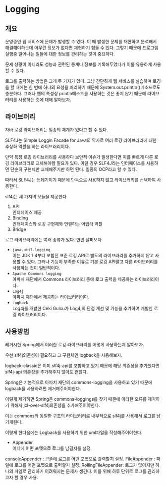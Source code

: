 # Logging

## 개요

운영중인 웹 서비스에 문제가 발생할 수 있다. 이 때 발생한 문제를 재현하고 분석해서 해결해야하는데 아무런 정보가 없다면 재현하기 힘들 수 있다. 그렇기 때문에 프로그램 실행중 일어나는 일들에 대한 정보를 관리하는 것이 중요하다.

문제 상황이 아니라도 성능과 관련된 통계나 정보를 기록해두었다가 이룰 유용하게 사용할 수 있다.

로그를 출력하는 방법은 크게 두 가지가 있다. 그냥 간단하게 웹 서비스를 실습하며 로깅을 할 때에는 한 번에 하나의 요청을 처리하기 때문에 System.out.println()메소드로도 충분하다. 그러나 웹의 특성상 println메소드를 사용하는 것은 좋지 않기 때문에 라이브러리를 사용하는 것에 대해 알아보자. 

## 라이브러리

자바 로깅 라이브러리는 일종의 체계가 있다고 할 수 있다.

SLF4J는 Simple Loggin Facade for Java의 약자로 여러 로깅 라이브러리에 대한 추상화 역할을 하는 라이브러리이다.

만약 특정 로깅 라이브러리를 사용하다 보안적 이슈가 발생한다면 이를 빠르게 다른 로깅 라이브러리로 교체해야할 필요가 있다. 이럴 경우 SLF4J라는 인터페이스를 사용하면 단순히 구현체만 교체해주기만 하면 된다. 일종의 OCP라고 할 수 있다.

따라서 SLF4J는 껍데기이기 때문에 단독으로 사용하지 않고 라이브러리를 선택하여 사용한다.

slf4j는 세 가지의 모듈을 제공한다.
1. API  
인터페이스 제공
2. Binding  
인터페이스와 로깅 구현체와 연결하는 어댑터 역할
3. Bridge  


로그 라이브러리에는 여러 종류가 있다. 한번 살펴보자

* `java.util.logging`  
이는 JDK 1.4부터 포함된 표준 로깅 API로 별도의 라이브러리를 추가하지 않고 사용할 수 있다. 그러나 기능이 부족한 이유로 기본 로깅 API말고 다른 라이브러리를 사용하는 것이 일반적이다.
* `Apache Commons logging`  
아파치 재단에서 Commons 라이브러리 중에 로그 출력을 제공하는 라이브러리이다.
* `Log4j`  
아파치 제단에서 제공하는 라이브러리이다.
* `Logback`  
Log4j를 개발한 Ceki Gulcu가 Log4j의 단점 개선 및 기능을 추가하여 개발한 로깅 라이브러리이다.


## 사용방법

레거시한 Spring에서 이러한 로깅 라이브러리를 어떻게 사용하는지 알아보자.

우선 slf4j의존성이 필요하고 그 구현체인 logback을 사용해보자.

logback-classic은 이미 slf4j-api를 포함하고 있기 때문에 해당 의존성을 추가했다면 slf4j-api 의존성을 추가해주지 않아도 괜찮다.

Spring은 기본적으로 아파치 재단의 commons-logging을 사용하고 있기 때문에 logback을 사용하려면 제거해주어야한다.

이렇게 제거하면 Spring은 commons-loggings를 찾기 때문에 이러한 오류를 제거하기 위해서 jcl-over-slf4j의존성을 추가해주어야한다.

이는 commons와 동일한 구조의 라이브러리로 내부적으로 slf4j를 사용해서 로그를 남기게된다.

이렇게 한다음에는 Logback을 사용하기 위한 xml파일을 작성해주어야한다.

* Appender  
어디에 어떤 포멧으로 로그를 남길지를 설정.

consoleAppender : 콘솔에 로그를 어떤 포멧으로 출력할지 설정.
FileAppender : 파일에 로그를 어떤 포맷으로 출력할지 설정.
RollingFileAppender: 로그가 많아지만 하나의 파일로 관리하기 어려워지는 문제가 생긴다. 이를 위해 하루 단위로 로그를 관리하고자 할 경우 사용.

